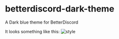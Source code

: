 # betterdiscord-dark-theme
A Dark blue theme for BetterDiscord

It looks something like this:
![style](https://cdn.discordapp.com/attachments/194507712984383489/316976398881259521/unknown.png "Dark blue theme in Discord")
